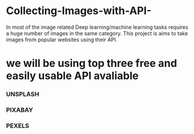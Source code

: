 # Collecting-Images-with-API-
In most of the image related Deep learning/machine learning tasks requires a huge number of images in the same category. This project is aims to take images from popular websites using their API.  


# we will be using top three free and easily usable API avaliable 

### UNSPLASH 
### PIXABAY 
### PEXELS
